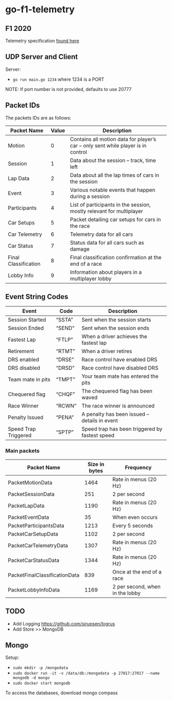 # go-f1-telemetry

## F1 2020

Telemetry specification [found here](https://forums.codemasters.com/topic/54423-f1%C2%AE-2020-udp-specification/)

## UDP Server and Client

Server:

* `go run main.go 1234` where 1234 is a PORT

NOTE: If port number is not provided, defaults to use 20777

## Packet IDs

The packets IDs are as follows:

| Packet Name          | Value | Description                                                                      |
| -------------------- | ----- | -------------------------------------------------------------------------------- |
| Motion               | 0     | Contains all motion data for player’s car – only sent while player is in control |
| Session              | 1     | Data about the session – track, time left                                        |
| Lap Data             | 2     | Data about all the lap times of cars in the session                              |
| Event                | 3     | Various notable events that happen during a session                              |
| Participants         | 4     | List of participants in the session, mostly relevant for multiplayer             |
| Car Setups           | 5     | Packet detailing car setups for cars in the race                                 |
| Car Telemetry        | 6     | Telemetry data for all cars                                                      |
| Car Status           | 7     | Status data for all cars such as damage                                          |
| Final Classification | 8     | Final classification confirmation at the end of a race                           |
| Lobby Info           | 9     | Information about players in a multiplayer lobby                                 |


## Event String Codes

| Event                | Code   | Description                                    |
| -------------------- | ------ | ---------------------------------------------- |
| Session Started      | “SSTA” | Sent when the session starts                   |
| Session Ended        | “SEND” | Sent when the session ends                     |
| Fastest Lap          | “FTLP” | When a driver achieves the fastest lap         |
| Retirement           | “RTMT” | When a driver retires                          |
| DRS enabled          | “DRSE” | Race control have enabled DRS                  |
| DRS disabled         | “DRSD” | Race control have disabled DRS                 |
| Team mate in pits    | “TMPT” | Your team mate has entered the pits            |
| Chequered flag       | “CHQF” | The chequered flag has been waved              |
| Race Winner          | “RCWN” | The race winner is announced                   |
| Penalty Issued       | “PENA” | A penalty has been issued – details in event   |
| Speed Trap Triggered | “SPTP” | Speed trap has been triggered by fastest speed |

### Main packets

| Packet Name                   | Size in bytes | Frequency                       |
| ----------------------------- | ------------- | ------------------------------- |
| PacketMotionData              | 1464          | Rate in menus (20 Hz)           |
| PacketSessionData             | 251           | 2 per second                    |
| PacketLapData                 | 1190          | Rate in menus (20 Hz)           |
| PacketEventData               | 35            | When even occurs                |
| PacketParticipantsData        | 1213          | Every 5 seconds                 |
| PacketCarSetupData            | 1102          | 2 per second                    |
| PacketCarTelemetryData        | 1307          | Rate in menus (20 Hz)           |
| PacketCarStatusData           | 1344          | Rate in menus (20 Hz)           |
| PacketFinalClassificationData | 839           | Once at the end of a race       |
| PacketLobbyInfoData           | 1169          | 2 per second, when in the lobby |


## TODO

* Add Logging https://github.com/sirupsen/logrus
* Add Store >> MongoDB

## Mongo

Setup:

* `sudo mkdir -p /mongodata`
* `sudo docker run -it -v /data/db:/mongodata -p 27017:27017 --name mongodb -d mongo`
* `sudo docker start mongodb`

To access the databases, download mongo compass